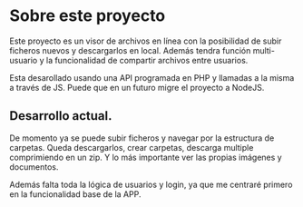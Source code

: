 # Sobre este proyecto
Este proyecto es un visor de archivos en línea con la posibilidad de subir ficheros nuevos y descargarlos en local. Además tendra función multi-usuario y la funcionalidad de compartir archivos entre usuarios.

Esta desarollado usando una API programada en PHP y llamadas a la misma a través de JS. Puede que en un futuro migre el proyecto a NodeJS.

## Desarrollo actual.
De momento ya se puede subir ficheros y navegar por la estructura de carpetas. Queda descargarlos, crear carpetas, descarga multiple comprimiendo en un zip. Y lo más importante ver las propias imágenes y documentos.

Además falta toda la lógica de usuarios y login, ya que me centraré primero en la funcionalidad base de la APP.